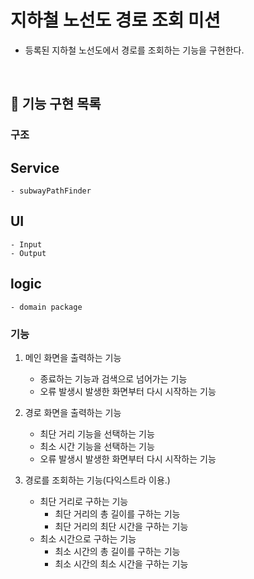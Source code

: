 # 지하철 노선도 경로 조회 미션
- 등록된 지하철 노선도에서 경로를 조회하는 기능을 구현한다.

<br>

## 🚀 기능 구현 목록

### 구조

## Service
    - subwayPathFinder
## UI
    - Input
    - Output
    
## logic
    - domain package
    
    
### 기능 

1. 메인 화면을 출력하는 기능
    - 종료하는 기능과 검색으로 넘어가는 기능
    - 오류 발생시 발생한 화면부터 다시 시작하는 기능
    
2. 경로 화면을 출력하는 기능
    - 최단 거리 기능을 선택하는 기능
    - 최소 시간 기능을 선택하는 기능
    - 오류 발생시 발생한 화면부터 다시 시작하는 기능

3. 경로를 조회하는 기능(다익스트라 이용.)
    - 최단 거리로 구하는 기능
        - 최단 거리의 총 길이를 구하는 기능
        - 최단 거리의 최단 시간을 구하는 기능
    - 최소 시간으로 구하는 기능
        - 최소 시간의 총 길이를 구하는 기능
        - 최소 시간의 최소 시간을 구하는 기능
    